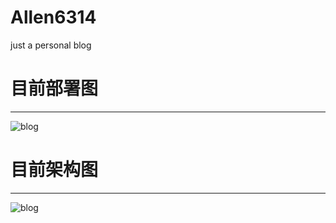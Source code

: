 # Allen6314 

just a personal blog

# 目前部署图
---

![blog](http://7xrzlm.com1.z0.glb.clouddn.com/aliyundeploy.png?imageMogr2/thumbnail/!50p)

# 目前架构图
---

![blog](http://7xrzlm.com1.z0.glb.clouddn.com/aliyunbus.png?imageMogr2/thumbnail/!50p)

